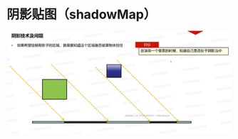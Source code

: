 # 阴影贴图（shadowMap）

![输入图片说明](/imgs/2025-02-24/Xystxk4pUs9EQxPo.png)
<!--stackedit_data:
eyJoaXN0b3J5IjpbLTEyNDkwMTM2NTQsLTg2OTcyNDAwOV19
-->